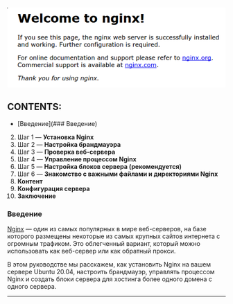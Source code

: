 <h4 align="center">
  <img alt="Welcome to nginx" src="welcome_to_nginx.png">
</h4>

## CONTENTS:
  -  [Введение](### Введение)
  2. Шаг 1 — **Установка Nginx**
  3. Шаг 2 — **Настройка брандмауэра**
  4. Шаг 3 — **Проверка веб-сервера**
  5. Шаг 4 — **Управление процессом Nginx**
  6. Шаг 5 — **Настройка блоков сервера (рекомендуется)**
  7. Шаг 6 — **Знакомство с важными файлами и директориями Nginx**
  8. **Контент**
  9. **Конфигурация сервера**
  10. **Заключение**  





### Введение

[Nginx](https://nginx.org/ru/ "nginx.org") — один из самых популярных в мире веб-серверов, на базе которого размещены некоторые из самых крупных сайтов интернета с огромным трафиком. Это облегченный вариант, который можно использовать как веб-сервер или как обратный прокси.

В этом руководстве мы расскажем, как установить Nginx на вашем сервере Ubuntu 20.04, настроить брандмауэр, управлять процессом Nginx и создать блоки сервера для хостинга более одного домена с одного сервера.

---
